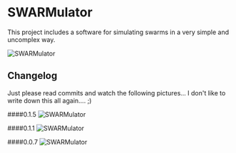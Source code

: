 # SWARMulator
This project includes a software for simulating swarms in a very simple and uncomplex way.

![SWARMulator](http://logilutions.de/SWARMulator/SWARMulator_3.PNG)


## Changelog
Just please read commits and watch the following pictures... I don't like to write down this all again.... ;)

####0.1.5
![SWARMulator](http://logilutions.de/SWARMulator/SWARMulator_3.PNG)

####0.1.1
![SWARMulator](http://logilutions.de/SWARMulator/SWARMulator_2.PNG)

####0.0.7
![SWARMulator](http://logilutions.de/SWARMulator/SWARMulator_1.PNG)
